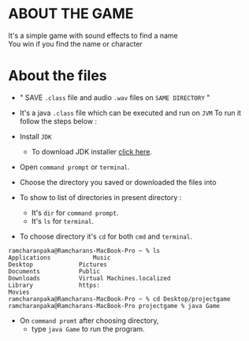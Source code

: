 # ABOUT THE GAME
It's a simple game with sound effects to find a name  
You win if you find the name or character

# About the files
* " SAVE `.class` file and audio `.wav` files on `SAME DIRECTORY` "
* It's a java `.class` file which can be executed and run on `JVM`
To run it follow the steps below :
* Install `JDK` 
  * To download JDK installer [click here](https://www.oracle.com/java/technologies/downloads/#jdk17-windows).
  
* Open `command prompt` or `terminal`.
* Choose the directory you saved or downloaded the files into
* To show to list of directories in present directory :
  * It's `dir` for `command prompt`.
  * It's `ls` for `terminal`.
  
* To choose directory it's `cd` for both `cmd` and `terminal`.
```
ramcharanpaka@Ramcharans-MacBook-Pro ~ % ls
Applications			Music
Desktop				Pictures
Documents			Public
Downloads			Virtual Machines.localized
Library				https:
Movies
ramcharanpaka@Ramcharans-MacBook-Pro ~ % cd Desktop/projectgame 
ramcharanpaka@Ramcharans-MacBook-Pro projectgame % java Game
````
* On `command promt` after choosing directory,
    * type ``java Game`` to run the program.
